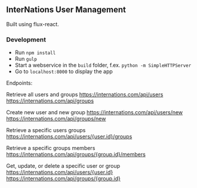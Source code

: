 ## InterNations User Management

Built using flux-react.

### Development
* Run `npm install`
* Run `gulp`
* Start a webservice in the `build` folder, f.ex. `python -m SimpleHTTPServer`
* Go to `localhost:8000` to display the app

Endpoints:

Retrieve all users and groups
https://internations.com/api/users
https://internations.com/api/groups

Create new user and new group
https://internations.com/api/users/new
https://internations.com/api/groups/new

Retrieve a specific users groups
https://internations.com/api/users/{user.id}/groups

Retrieve a specific groups members
https://internations.com/api/groups/{group.id}/members

Get, update, or delete a specific user or group
https://internations.com/api/users/{user.id}
https://internations.com/api/groups/{group.id}
